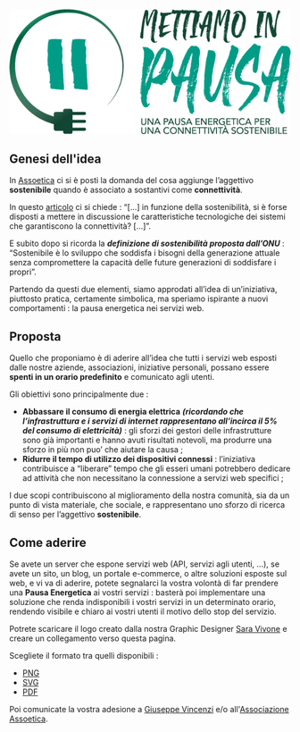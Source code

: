 ![Logo](https://github.com/gvincenzi/energy_break/blob/master/energy_break.png)

## Genesi dell'idea
In [Assoetica](https://www.assoetica.it) ci si è posti la domanda del cosa aggiunge l’aggettivo **sostenibile** quando è associato a sostantivi come **connettività**.

In questo [articolo](https://www.francescovaranini.it/2022/02/la-sostenibilita-digitale-un-concetto-ambiguo-articolo-uscito-il-23-febbraio-2022-su-agenda-digitale-con-il-titolo-laltra-sostenibilita-e-il-diritto-di-non-essere-digitali-come-gara/) ci si chiede : “[...] in funzione della sostenibilità, si è forse disposti a mettere in discussione le caratteristiche tecnologiche dei sistemi che garantiscono la connettività? [...]”.

E subito dopo si ricorda la ***definizione di sostenibilità proposta dall’ONU*** : “Sostenibile è lo sviluppo che soddisfa i bisogni della generazione attuale senza compromettere la capacità delle future generazioni di soddisfare i propri”.

Partendo da questi due elementi, siamo approdati all’idea di un’iniziativa, piuttosto pratica, certamente simbolica, ma speriamo ispirante a nuovi comportamenti : la pausa energetica nei servizi web.

## Proposta
Quello che proponiamo è di aderire all’idea che tutti i servizi web esposti dalle nostre aziende, associazioni, iniziative personali, possano essere **spenti in un orario predefinito** e comunicato agli utenti.

Gli obiettivi sono principalmente due :
- **Abbassare il consumo di energia elettrica** ***(ricordando che l’infrastruttura e i servizi di internet rappresentano all’incirca il 5% del consumo di elettricità)*** : gli sforzi dei gestori delle infrastrutture sono già importanti e hanno avuti risultati notevoli, ma produrre una sforzo in più non puo’ che aiutare la causa ;
- **Ridurre il tempo di utilizzo dei dispositivi connessi** : l’iniziativa contribuisce a “liberare” tempo che gli esseri umani potrebbero dedicare ad attività che non necessitano la connessione a servizi web specifici ;

I due scopi contribuiscono al miglioramento della nostra comunità, sia da un punto di vista materiale, che sociale, e rappresentano uno sforzo di ricerca di senso per l’aggettivo **sostenibile**.

## Come aderire
Se avete un server che espone servizi web (API, servizi agli utenti, …), se avete un sito, un blog, un portale e-commerce, o altre soluzioni esposte sul web, e vi va di aderire, potete segnalarci la vostra volontà di far prendere una **Pausa Energetica** ai vostri servizi : basterà poi implementare una soluzione che renda indisponibili i vostri servizi in un determinato orario, rendendo visibile e chiaro ai vostri utenti il motivo dello stop del servizio.

Potrete scaricare il logo creato dalla nostra Graphic Designer [Sara Vivone](https://www.linkedin.com/in/sara-vivone-a5680593/) e creare un collegamento verso questa pagina.

Scegliete il formato tra quelli disponibili : 
- [PNG](https://github.com/gvincenzi/energy_break/blob/master/energy_break.png)
- [SVG](https://github.com/gvincenzi/energy_break/blob/master/energy_break.svg)
- [PDF](https://github.com/gvincenzi/energy_break/blob/master/energy_break.pdf)

Poi comunicate la vostra adesione a [Giuseppe Vincenzi](https://gvincenzi.tumblr.com/) e/o all'[Associazione Assoetica](https://assoetica.it/contatti/).
